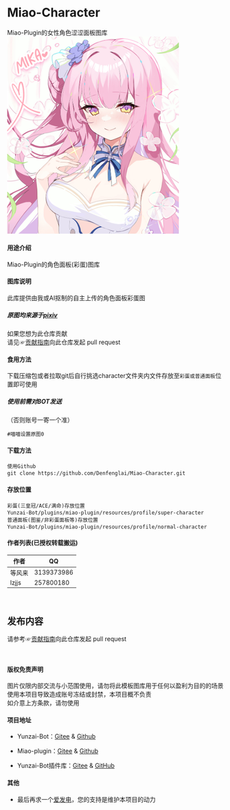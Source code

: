 # Miao-Character
Miao-Plugin的女性角色涩涩面板图库
  <img src="嘿嘿.jpg" alt="嘿嘿" width = "400">
  </a><br>
#### 用途介绍
Miao-Plugin的角色面板(彩蛋)图库

#### 图库说明

此库提供由我或AI抠制的自主上传的角色面板彩蛋图<br>
##### 原图均来源于[pixiv](https://touch.pixiv.net)<br>
如果您想为此仓库贡献<br>
请见☞[贡献指南](./CONTRIBUTING.md)向此仓库发起 pull request

#### 食用方法
下载压缩包或者拉取git后自行挑选character文件夹内文件存放至`彩蛋或普通面板`位置即可使用<br>
##### 使用前需对BOT发送<br>
（否则账号一寄一个准）
```
#喵喵设置原图0
```
#### 下载方法
```
使用Github
git clone https://github.com/Denfenglai/Miao-Character.git
```

#### 存放位置
```
彩蛋(三皇冠/ACE/满命)存放位置
Yunzai-Bot/plugins/miao-plugin/resources/profile/super-character
普通面板(图鉴/非彩蛋面板等)存放位置
Yunzai-Bot/plugins/miao-plugin/resources/profile/normal-character
```


#### 作者列表(已授权转载搬运)
| 作者 | QQ |
| --- | --- |
|等风来|3139373986|
|lzjjs|257800180|

<br>

## 发布内容

请参考☞[贡献指南](./CONTRIBUTING.md)向此仓库发起 pull request

<br>

#### 版权免责声明
图片仅限内部交流与小范围使用，请勿将此模板图库用于任何以盈利为目的的场景<br>
使用本项目导致造成账号冻结或封禁，本项目概不负责<br>
如介意上方条款，请勿使用

#### 项目地址
* Yunzai-Bot：[Gitee](https://gitee.com/Le-niao/Yunzai-Bot) & [Github](https://github.com/Le-niao/Yunzai-Bot)

* Miao-plugin：[Gitee](https://gitee.com/yoimiya-kokomi/miao-plugin) & [Github](https://github.com/yoimiya-kokomi/miao-plugin)

* Yunzai-Bot插件库：[Gitee](https://gitee.com/Hikari666/Yunzai-Botplugins-index) & [GitHub](https://github.com/HiArcadia/Yunzai-Bot-plugins-index)

#### 其他
* 最后再求一个[爱发电](https://afdian.net/a/ShuiBZs1314520)，您的支持是维护本项目的动力
